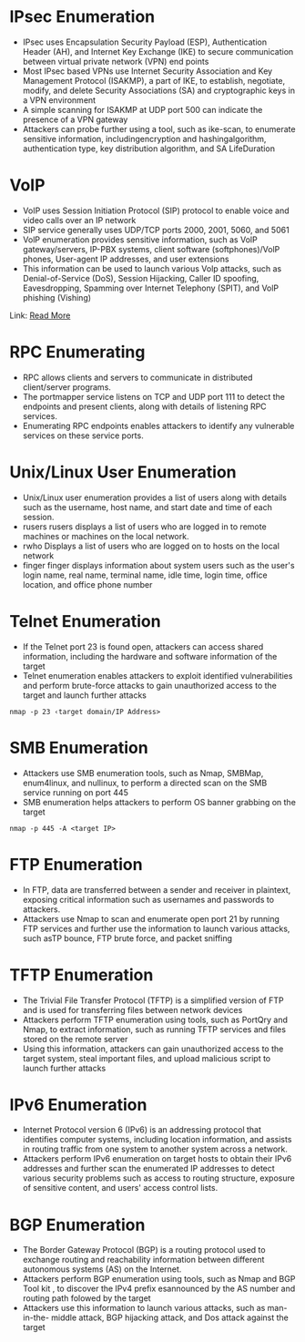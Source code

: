 
# IPsec Enumeration
- IPsec uses Encapsulation Security Payload (ESP), Authentication Header (AH), and Internet Key Exchange (IKE) to secure communication between virtual private
  network (VPN) end points
- Most IPsec based VPNs use Internet Security Association and Key Management Protocol (ISAKMP), a part of IKE, to establish, negotiate, modify, and delete
  Security Associations (SA) and cryptographic keys in a VPN environment
- A simple scanning for ISAKMP at UDP port 500 can indicate the presence of a VPN gateway
- Attackers can probe further using a tool, such as ike-scan, to enumerate sensitive information, includingencryption and hashingalgorithm, authentication type,
  key distribution algorithm, and SA LifeDuration

# VoIP
- VoIP uses Session Initiation Protocol (SIP) protocol to enable voice and video calls over an IP network
- SIP service generally uses UDP/TCP ports 2000, 2001, 5060, and 5061
- VolP enumeration provides sensitive information, such as VolP gateway/servers, IP-PBX systems, client software (softphones)/VolP phones, User-agent IP
  addresses, and user extensions
- This information can be used to launch various Volp attacks, such as Denial-of-Service (DoS), Session Hijacking, Caller ID spoofing, Eavesdropping, Spamming
  over Internet Telephony (SPIT), and VolP phishing (Vishing)

Link: [Read More](https://www.exploit-db.com/docs/english/18136-paper-enumerating-and-breaking-voip.pdf)

# RPC Enumerating
- RPC allows clients and servers to communicate in distributed client/server programs.
- The portmapper service listens on TCP and UDP port 111 to detect the endpoints and present clients, along with details of listening RPC services.
- Enumerating RPC endpoints enables attackers to identify any vulnerable services on these service ports.



# Unix/Linux User Enumeration
- Unix/Linux user enumeration provides a list of users along with details such as the username, host name, and start date and time of each session.
- rusers
	 rusers displays a list of users who are logged in to remote machines or machines on the local network.
- rwho
	 Displays a list of users who are logged on to hosts on the local network
- finger
	 finger displays information about system users such as the user's login name, real name, terminal name, idle time, login time, office location, and office phone number

# Telnet Enumeration
- If the Telnet port 23 is found open, attackers can access shared information, including the hardware and software information of the target
- Telnet enumeration enables attackers to exploit identified vulnerabilities and perform brute-force attacks to gain unauthorized access to the target and launch further attacks
```
nmap -p 23 ‹target domain/IP Address>
```

# SMB Enumeration
- Attackers use SMB enumeration tools, such as Nmap, SMBMap, enum4linux, and nullinux, to perform a directed scan on the SMB service running on port 445
- SMB enumeration helps attackers to perform OS banner grabbing on the target
```
nmap -p 445 -A <target IP>
```

# FTP Enumeration 
- In FTP, data are transferred between a sender and receiver in plaintext, exposing critical information such as usernames and passwords to attackers.
- Attackers use Nmap to scan and enumerate open port 21 by running FTP services and further use the information to launch various attacks, such asTP bounce, FTP brute force, and packet sniffing

# TFTP Enumeration
- The Trivial File Transfer Protocol (TFTP) is a simplified version of FTP and is used for transferring files between network devices
- Attackers perform TFTP enumeration using tools, such as PortQry and Nmap, to extract information, such as running TFTP services and files stored on the remote server
- Using this information, attackers can gain unauthorized access to the target system, steal important files, and upload malicious script to launch further attacks

# IPv6 Enumeration
- Internet Protocol version 6 (IPv6) is an addressing protocol that identifies computer systems, including location information, and assists in routing traffic from one system to another system across a network.
- Attackers perform IPv6 enumeration on target hosts to obtain their IPv6 addresses and further scan the enumerated IP addresses to detect various security problems such as access to routing structure, exposure of sensitive content, and users' access control lists.

# BGP Enumeration
- The Border Gateway Protocol (BGP) is a routing protocol used to exchange routing and reachability information between different autonomous systems (AS) on the Internet. 
- Attackers perform BGP enumeration using tools, such as Nmap and BGP Tool kit , to discover the IPv4 prefix esannounced by the AS number and routing path folowed by the target
- Attackers use this information to launch various attacks, such as man-in-the- middle attack, BGP hijacking attack, and Dos attack against the target
